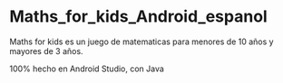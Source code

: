 # Maths_for_kids_Android_espanol
Maths for kids es un juego de matematicas para menores de 10 años y mayores de 3 años.

100% hecho en Android Studio, con Java
